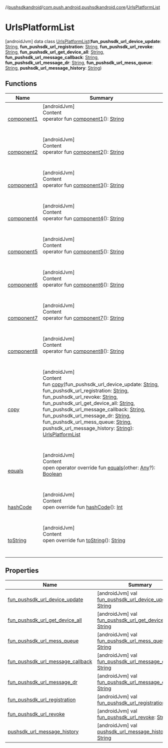 //[pushsdkandroid](../../index.md)/[com.push.android.pushsdkandroid.core](../index.md)/[UrlsPlatformList](index.md)



# UrlsPlatformList  
 [androidJvm] data class [UrlsPlatformList](index.md)(**fun_pushsdk_url_device_update**: [String](https://kotlinlang.org/api/latest/jvm/stdlib/kotlin/-string/index.html), **fun_pushsdk_url_registration**: [String](https://kotlinlang.org/api/latest/jvm/stdlib/kotlin/-string/index.html), **fun_pushsdk_url_revoke**: [String](https://kotlinlang.org/api/latest/jvm/stdlib/kotlin/-string/index.html), **fun_pushsdk_url_get_device_all**: [String](https://kotlinlang.org/api/latest/jvm/stdlib/kotlin/-string/index.html), **fun_pushsdk_url_message_callback**: [String](https://kotlinlang.org/api/latest/jvm/stdlib/kotlin/-string/index.html), **fun_pushsdk_url_message_dr**: [String](https://kotlinlang.org/api/latest/jvm/stdlib/kotlin/-string/index.html), **fun_pushsdk_url_mess_queue**: [String](https://kotlinlang.org/api/latest/jvm/stdlib/kotlin/-string/index.html), **pushsdk_url_message_history**: [String](https://kotlinlang.org/api/latest/jvm/stdlib/kotlin/-string/index.html))   


## Functions  
  
|  Name|  Summary| 
|---|---|
| <a name="com.push.android.pushsdkandroid.core/UrlsPlatformList/component1/#/PointingToDeclaration/"></a>[component1](component1.md)| <a name="com.push.android.pushsdkandroid.core/UrlsPlatformList/component1/#/PointingToDeclaration/"></a>[androidJvm]  <br>Content  <br>operator fun [component1](component1.md)(): [String](https://kotlinlang.org/api/latest/jvm/stdlib/kotlin/-string/index.html)  <br><br><br>
| <a name="com.push.android.pushsdkandroid.core/UrlsPlatformList/component2/#/PointingToDeclaration/"></a>[component2](component2.md)| <a name="com.push.android.pushsdkandroid.core/UrlsPlatformList/component2/#/PointingToDeclaration/"></a>[androidJvm]  <br>Content  <br>operator fun [component2](component2.md)(): [String](https://kotlinlang.org/api/latest/jvm/stdlib/kotlin/-string/index.html)  <br><br><br>
| <a name="com.push.android.pushsdkandroid.core/UrlsPlatformList/component3/#/PointingToDeclaration/"></a>[component3](component3.md)| <a name="com.push.android.pushsdkandroid.core/UrlsPlatformList/component3/#/PointingToDeclaration/"></a>[androidJvm]  <br>Content  <br>operator fun [component3](component3.md)(): [String](https://kotlinlang.org/api/latest/jvm/stdlib/kotlin/-string/index.html)  <br><br><br>
| <a name="com.push.android.pushsdkandroid.core/UrlsPlatformList/component4/#/PointingToDeclaration/"></a>[component4](component4.md)| <a name="com.push.android.pushsdkandroid.core/UrlsPlatformList/component4/#/PointingToDeclaration/"></a>[androidJvm]  <br>Content  <br>operator fun [component4](component4.md)(): [String](https://kotlinlang.org/api/latest/jvm/stdlib/kotlin/-string/index.html)  <br><br><br>
| <a name="com.push.android.pushsdkandroid.core/UrlsPlatformList/component5/#/PointingToDeclaration/"></a>[component5](component5.md)| <a name="com.push.android.pushsdkandroid.core/UrlsPlatformList/component5/#/PointingToDeclaration/"></a>[androidJvm]  <br>Content  <br>operator fun [component5](component5.md)(): [String](https://kotlinlang.org/api/latest/jvm/stdlib/kotlin/-string/index.html)  <br><br><br>
| <a name="com.push.android.pushsdkandroid.core/UrlsPlatformList/component6/#/PointingToDeclaration/"></a>[component6](component6.md)| <a name="com.push.android.pushsdkandroid.core/UrlsPlatformList/component6/#/PointingToDeclaration/"></a>[androidJvm]  <br>Content  <br>operator fun [component6](component6.md)(): [String](https://kotlinlang.org/api/latest/jvm/stdlib/kotlin/-string/index.html)  <br><br><br>
| <a name="com.push.android.pushsdkandroid.core/UrlsPlatformList/component7/#/PointingToDeclaration/"></a>[component7](component7.md)| <a name="com.push.android.pushsdkandroid.core/UrlsPlatformList/component7/#/PointingToDeclaration/"></a>[androidJvm]  <br>Content  <br>operator fun [component7](component7.md)(): [String](https://kotlinlang.org/api/latest/jvm/stdlib/kotlin/-string/index.html)  <br><br><br>
| <a name="com.push.android.pushsdkandroid.core/UrlsPlatformList/component8/#/PointingToDeclaration/"></a>[component8](component8.md)| <a name="com.push.android.pushsdkandroid.core/UrlsPlatformList/component8/#/PointingToDeclaration/"></a>[androidJvm]  <br>Content  <br>operator fun [component8](component8.md)(): [String](https://kotlinlang.org/api/latest/jvm/stdlib/kotlin/-string/index.html)  <br><br><br>
| <a name="com.push.android.pushsdkandroid.core/UrlsPlatformList/copy/#kotlin.String#kotlin.String#kotlin.String#kotlin.String#kotlin.String#kotlin.String#kotlin.String#kotlin.String/PointingToDeclaration/"></a>[copy](copy.md)| <a name="com.push.android.pushsdkandroid.core/UrlsPlatformList/copy/#kotlin.String#kotlin.String#kotlin.String#kotlin.String#kotlin.String#kotlin.String#kotlin.String#kotlin.String/PointingToDeclaration/"></a>[androidJvm]  <br>Content  <br>fun [copy](copy.md)(fun_pushsdk_url_device_update: [String](https://kotlinlang.org/api/latest/jvm/stdlib/kotlin/-string/index.html), fun_pushsdk_url_registration: [String](https://kotlinlang.org/api/latest/jvm/stdlib/kotlin/-string/index.html), fun_pushsdk_url_revoke: [String](https://kotlinlang.org/api/latest/jvm/stdlib/kotlin/-string/index.html), fun_pushsdk_url_get_device_all: [String](https://kotlinlang.org/api/latest/jvm/stdlib/kotlin/-string/index.html), fun_pushsdk_url_message_callback: [String](https://kotlinlang.org/api/latest/jvm/stdlib/kotlin/-string/index.html), fun_pushsdk_url_message_dr: [String](https://kotlinlang.org/api/latest/jvm/stdlib/kotlin/-string/index.html), fun_pushsdk_url_mess_queue: [String](https://kotlinlang.org/api/latest/jvm/stdlib/kotlin/-string/index.html), pushsdk_url_message_history: [String](https://kotlinlang.org/api/latest/jvm/stdlib/kotlin/-string/index.html)): [UrlsPlatformList](index.md)  <br><br><br>
| <a name="kotlin/Any/equals/#kotlin.Any?/PointingToDeclaration/"></a>[equals](../-push-operative-data/index.md#%5Bkotlin%2FAny%2Fequals%2F%23kotlin.Any%3F%2FPointingToDeclaration%2F%5D%2FFunctions%2F1435989631)| <a name="kotlin/Any/equals/#kotlin.Any?/PointingToDeclaration/"></a>[androidJvm]  <br>Content  <br>open operator override fun [equals](../-push-operative-data/index.md#%5Bkotlin%2FAny%2Fequals%2F%23kotlin.Any%3F%2FPointingToDeclaration%2F%5D%2FFunctions%2F1435989631)(other: [Any](https://kotlinlang.org/api/latest/jvm/stdlib/kotlin/-any/index.html)?): [Boolean](https://kotlinlang.org/api/latest/jvm/stdlib/kotlin/-boolean/index.html)  <br><br><br>
| <a name="kotlin/Any/hashCode/#/PointingToDeclaration/"></a>[hashCode](../-push-operative-data/index.md#%5Bkotlin%2FAny%2FhashCode%2F%23%2FPointingToDeclaration%2F%5D%2FFunctions%2F1435989631)| <a name="kotlin/Any/hashCode/#/PointingToDeclaration/"></a>[androidJvm]  <br>Content  <br>open override fun [hashCode](../-push-operative-data/index.md#%5Bkotlin%2FAny%2FhashCode%2F%23%2FPointingToDeclaration%2F%5D%2FFunctions%2F1435989631)(): [Int](https://kotlinlang.org/api/latest/jvm/stdlib/kotlin/-int/index.html)  <br><br><br>
| <a name="kotlin/Any/toString/#/PointingToDeclaration/"></a>[toString](../-push-operative-data/index.md#%5Bkotlin%2FAny%2FtoString%2F%23%2FPointingToDeclaration%2F%5D%2FFunctions%2F1435989631)| <a name="kotlin/Any/toString/#/PointingToDeclaration/"></a>[androidJvm]  <br>Content  <br>open override fun [toString](../-push-operative-data/index.md#%5Bkotlin%2FAny%2FtoString%2F%23%2FPointingToDeclaration%2F%5D%2FFunctions%2F1435989631)(): [String](https://kotlinlang.org/api/latest/jvm/stdlib/kotlin/-string/index.html)  <br><br><br>


## Properties  
  
|  Name|  Summary| 
|---|---|
| <a name="com.push.android.pushsdkandroid.core/UrlsPlatformList/fun_pushsdk_url_device_update/#/PointingToDeclaration/"></a>[fun_pushsdk_url_device_update](fun_pushsdk_url_device_update.md)| <a name="com.push.android.pushsdkandroid.core/UrlsPlatformList/fun_pushsdk_url_device_update/#/PointingToDeclaration/"></a> [androidJvm] val [fun_pushsdk_url_device_update](fun_pushsdk_url_device_update.md): [String](https://kotlinlang.org/api/latest/jvm/stdlib/kotlin/-string/index.html)   <br>
| <a name="com.push.android.pushsdkandroid.core/UrlsPlatformList/fun_pushsdk_url_get_device_all/#/PointingToDeclaration/"></a>[fun_pushsdk_url_get_device_all](fun_pushsdk_url_get_device_all.md)| <a name="com.push.android.pushsdkandroid.core/UrlsPlatformList/fun_pushsdk_url_get_device_all/#/PointingToDeclaration/"></a> [androidJvm] val [fun_pushsdk_url_get_device_all](fun_pushsdk_url_get_device_all.md): [String](https://kotlinlang.org/api/latest/jvm/stdlib/kotlin/-string/index.html)   <br>
| <a name="com.push.android.pushsdkandroid.core/UrlsPlatformList/fun_pushsdk_url_mess_queue/#/PointingToDeclaration/"></a>[fun_pushsdk_url_mess_queue](fun_pushsdk_url_mess_queue.md)| <a name="com.push.android.pushsdkandroid.core/UrlsPlatformList/fun_pushsdk_url_mess_queue/#/PointingToDeclaration/"></a> [androidJvm] val [fun_pushsdk_url_mess_queue](fun_pushsdk_url_mess_queue.md): [String](https://kotlinlang.org/api/latest/jvm/stdlib/kotlin/-string/index.html)   <br>
| <a name="com.push.android.pushsdkandroid.core/UrlsPlatformList/fun_pushsdk_url_message_callback/#/PointingToDeclaration/"></a>[fun_pushsdk_url_message_callback](fun_pushsdk_url_message_callback.md)| <a name="com.push.android.pushsdkandroid.core/UrlsPlatformList/fun_pushsdk_url_message_callback/#/PointingToDeclaration/"></a> [androidJvm] val [fun_pushsdk_url_message_callback](fun_pushsdk_url_message_callback.md): [String](https://kotlinlang.org/api/latest/jvm/stdlib/kotlin/-string/index.html)   <br>
| <a name="com.push.android.pushsdkandroid.core/UrlsPlatformList/fun_pushsdk_url_message_dr/#/PointingToDeclaration/"></a>[fun_pushsdk_url_message_dr](fun_pushsdk_url_message_dr.md)| <a name="com.push.android.pushsdkandroid.core/UrlsPlatformList/fun_pushsdk_url_message_dr/#/PointingToDeclaration/"></a> [androidJvm] val [fun_pushsdk_url_message_dr](fun_pushsdk_url_message_dr.md): [String](https://kotlinlang.org/api/latest/jvm/stdlib/kotlin/-string/index.html)   <br>
| <a name="com.push.android.pushsdkandroid.core/UrlsPlatformList/fun_pushsdk_url_registration/#/PointingToDeclaration/"></a>[fun_pushsdk_url_registration](fun_pushsdk_url_registration.md)| <a name="com.push.android.pushsdkandroid.core/UrlsPlatformList/fun_pushsdk_url_registration/#/PointingToDeclaration/"></a> [androidJvm] val [fun_pushsdk_url_registration](fun_pushsdk_url_registration.md): [String](https://kotlinlang.org/api/latest/jvm/stdlib/kotlin/-string/index.html)   <br>
| <a name="com.push.android.pushsdkandroid.core/UrlsPlatformList/fun_pushsdk_url_revoke/#/PointingToDeclaration/"></a>[fun_pushsdk_url_revoke](fun_pushsdk_url_revoke.md)| <a name="com.push.android.pushsdkandroid.core/UrlsPlatformList/fun_pushsdk_url_revoke/#/PointingToDeclaration/"></a> [androidJvm] val [fun_pushsdk_url_revoke](fun_pushsdk_url_revoke.md): [String](https://kotlinlang.org/api/latest/jvm/stdlib/kotlin/-string/index.html)   <br>
| <a name="com.push.android.pushsdkandroid.core/UrlsPlatformList/pushsdk_url_message_history/#/PointingToDeclaration/"></a>[pushsdk_url_message_history](pushsdk_url_message_history.md)| <a name="com.push.android.pushsdkandroid.core/UrlsPlatformList/pushsdk_url_message_history/#/PointingToDeclaration/"></a> [androidJvm] val [pushsdk_url_message_history](pushsdk_url_message_history.md): [String](https://kotlinlang.org/api/latest/jvm/stdlib/kotlin/-string/index.html)   <br>

